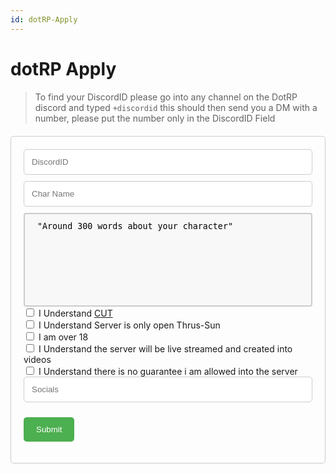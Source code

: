```yaml
---
id: dotRP-Apply
---
```


# dotRP Apply

> To find your DiscordID please go into any channel on the DotRP discord and typed ``+discordid`` this should then send you a DM with a number, please put the number only in the DiscordID Field  



<style>
  /*Add some basic styling to the form*/
  form {
    margin: 20px 0;
    padding: 20px;
    border: 1px solid #ccc;
    border-radius: 5px;
  }
  textarea {
  width: 100%;
  height: 150px;
  padding: 12px 20px;
  box-sizing: border-box;
  border: 2px solid #ccc;
  border-radius: 4px;
  background-color: #f8f8f8;
  resize: none;
}

  /*Style the input fields*/
  input[type="text"], input[type="email"] {
    width: 100%;
    padding: 12px;
    border: 1px solid #ccc;
    border-radius: 5px;
    margin-bottom: 10px;
  }

  /*Style the submit button*/
  button[type="submit"] {
    background-color: #4CAF50;
    color: white;
    padding: 12px 20px;
    border: none;
    border-radius: 5px;
    cursor: pointer;
  }

  button[type="submit"]:hover {
    background-color: #45a049;
  }
</style>

<form action="https://api.dotroleplay.com/api/dotrpapp?" method="get" onsubmit="redirectToThankYouPage()">
<form onsubmit="handleFormSubmit(event)">
  <input type="hidden" name="code" value="GiegdHqaQKE2grIE-yL_ud7F9LBUZpy_ZCWeOTivD-5ZAzFunKRe3Q==" />
  <input type="text" name="DID" placeholder="DiscordID" />
  <input type="hidden" name="catID" value="1027660616481112114"  />
  <input type="hidden" name="DG" value="412414497790361602" />
  <input type="hidden" name="STF" value="1020409455466266765"  />
  <input type="text" name="CNAME" placeholder="Char Name" />
  <textarea rows="5" cols="80" id="textarea" name="desc">"Around 300 words about your character"</textarea>
  <input type="checkbox" name="CUT" id="cut" value="Y" required/>
  <label for="CUT">I Understand <a href="/cut">CUT</a> </label><br>
  <input type="checkbox" name="OPEN" id="open" value="Y" required/>
  <label for="open">I Understand Server is only open Thrus-Sun</label><br>
  <input type="checkbox" name="AG" id="ag" value="Y" required/>
  <label for="ag">I am over 18</label><br>
  <input type="checkbox" name="LS" id="ls" value="Y" required/>
  <label for="ls">I Understand the server will be live streamed and created into videos</label><br>
  <input type="checkbox" name="NG" id="ng" value="Y" required/>
  <label for="NG">I Understand there is no guarantee i am allowed into the server</label><br>


  <input type="hidden" name="PDAYS" value="HiddenBox" />
  <input type="text" name="SM" placeholder="Socials" />




<button type="submit">Submit</button>  
</form>
<script>
  function redirectToThankYouPage() {
    window.location = "https://docs.dotroleplay.com";
  }
</script>

